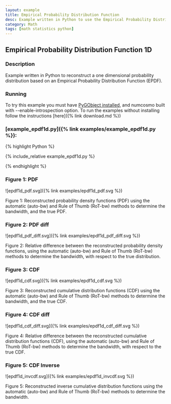 ```yaml
---
layout: example
title: Empirical Probability Distribution Function 
desc: Example written in Python to use the Empirical Probability Distribution Function module. 
category: Math
tags: [math statistics python]
---
```


##  Empirical Probability Distribution Function 1D
### Description

Example written in Python to reconstruct a one dimensional probability distribution based on an Empirical Probability Distribution Function (EPDF). 

### Running 

To try this example you must have [PyGObject installed](https://live.gnome.org/PyGObject),
and numcosmo built with --enable-introspection option. To run the examples
without installing follow the instructions [here]({% link download.md %})

### [example_epdf1d.py]({% link examples/example_epdf1d.py %}):
{% highlight Python %}

{% include_relative example_epdf1d.py %}

{% endhighlight %}

### Figure 1: PDF 

![epdf1d_pdf.svg]({% link examples/epdf1d_pdf.svg %})

Figure 1: Reconstructed probability density functions (PDF) using the automatic (auto-bw) and Rule of Thumb (RoT-bw) methods to determine the bandwidth, and the true PDF.

### Figure 2: PDF diff

![epdf1d_pdf_diff.svg]({% link examples/epdf1d_pdf_diff.svg %})

Figure 2: Relative difference between the reconstructed probability density functions, using the automatic (auto-bw) and Rule of Thumb (RoT-bw) methods to determine the bandwidth, with respect to the true distribution.

### Figure 3: CDF 

![epdf1d_cdf.svg]({% link examples/epdf1d_cdf.svg %})

Figure 3: Reconstructed cumulative distribution functions (CDF) using the automatic (auto-bw) and Rule of Thumb (RoT-bw) methods to determine the bandwidth, and the true CDF.

### Figure 4: CDF diff

![epdf1d_cdf_diff.svg]({% link examples/epdf1d_cdf_diff.svg %})

Figure 4: Relative difference between the reconstructed cumulative distribution functions (CDF), using the automatic (auto-bw) and Rule of Thumb (RoT-bw) methods to determine the bandwidth, with respect to the true CDF.

### Figure 5: CDF Inverse

![epdf1d_invcdf.svg]({% link examples/epdf1d_invcdf.svg %})

Figure 5: Reconstructed inverse cumulative distribution functions using the automatic (auto-bw) and Rule of Thumb (RoT-bw) methods to determine the bandwidth.
 

  